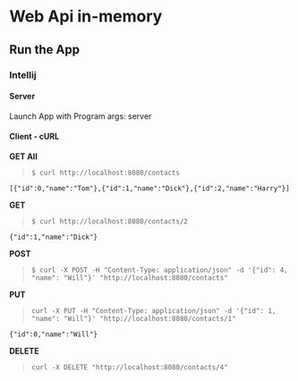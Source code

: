 # Web Api in-memory

## Run the App

### Intellij

#### Server

Launch App with Program args: server

#### Client - cURL

**GET All**

> `$ curl http://localhost:8080/contacts`

```
[{"id":0,"name":"Tom"},{"id":1,"name":"Dick"},{"id":2,"name":"Harry"}]
```

**GET**

> `$ curl http://localhost:8080/contacts/2`

```
{"id":1,"name":"Dick"}
```

**POST**

> `$ curl -X POST -H "Content-Type: application/json" -d '{"id": 4, "name": "Will"}' "http://localhost:8080/contacts"`

**PUT**

> `curl -X PUT -H "Content-Type: application/json" -d '{"id": 1, "name": "Will"}' "http://localhost:8080/contacts/1"`

```
{"id":0,"name":"Will"}
```

**DELETE**

> `curl -X DELETE "http://localhost:8080/contacts/4"`
